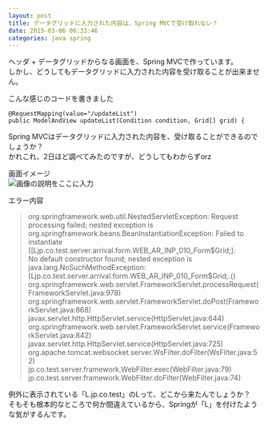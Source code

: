 ```yaml
---
layout: post
title: データグリッドに入力された内容は、Spring MVCで受け取れない？
date: 2015-03-06 06:33:46
categories: java spring
---
```

<!-- {% raw %} -->
<p>ヘッダ + データグリッドからなる画面を、Spring MVCで作っています。<br>
しかし、どうしてもデータグリッドに入力された内容を受け取ることが出来ません。</p>

<p>こんな感じのコードを書きました</p>

<pre><code>@RequestMapping(value="/updateList")
public ModelAndView updateList(Condition condition, Grid[] grid) {
</code></pre>

<p>Spring MVCはデータグリッドに入力された内容を、受け取ることができるのでしょうか？<br>
かれこれ、2日ほど調べてみたのですが、どうしてもわからずorz</p>

<p>画面イメージ<br>
<img src="https://i.stack.imgur.com/kqFWO.png" alt="画像の説明をここに入力"></p>

<p>エラー内容</p>

<blockquote>
  <p>org.springframework.web.util.NestedServletException: Request processing failed; nested exception is<br>
  org.springframework.beans.BeanInstantiationException: Failed to instantiate<br>
  [[Ljp.co.test.server.arrival.form.WEB_AR_INP_010_Form$Grid;]: <br>
  No default constructor found; nested exception is<br>
  java.lang.NoSuchMethodException:<br>
  [Ljp.co.test.server.arrival.form.WEB_AR_INP_010_Form$Grid;.()<br>
    org.springframework.web.servlet.FrameworkServlet.processRequest(FrameworkServlet.java:978)<br>
    org.springframework.web.servlet.FrameworkServlet.doPost(FrameworkServlet.java:868)<br>
    javax.servlet.http.HttpServlet.service(HttpServlet.java:644)<br>
    org.springframework.web.servlet.FrameworkServlet.service(FrameworkServlet.java:842)<br>
    javax.servlet.http.HttpServlet.service(HttpServlet.java:725)<br>
    org.apache.tomcat.websocket.server.WsFilter.doFilter(WsFilter.java:52)<br>
    jp.co.test.server.framework.WebFilter.exec(WebFilter.java:79)<br>
    jp.co.test.server.framework.WebFilter.doFilter(WebFilter.java:74)</p>
</blockquote>

<p>例外に表示されている「L.jp.co.test」のLって、どこから来たんでしょうか？<br>
そもそも根本的なところで何か間違えているから、Springが「L」を付けたような気がするんです。</p>
<!-- {% endraw %} -->
